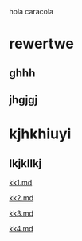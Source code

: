 hola caracola

# rewertwe



## ghhh

## jhgjgj



# kjhkhiuyi

## lkjkllkj

[kk1.md](kk1/kk1.md) 

 [kk2.md](kk2/kk2.md) 

 [kk3.md](kk3/kk3.md) 

 [kk4.md](kk4/kk4.md) 



